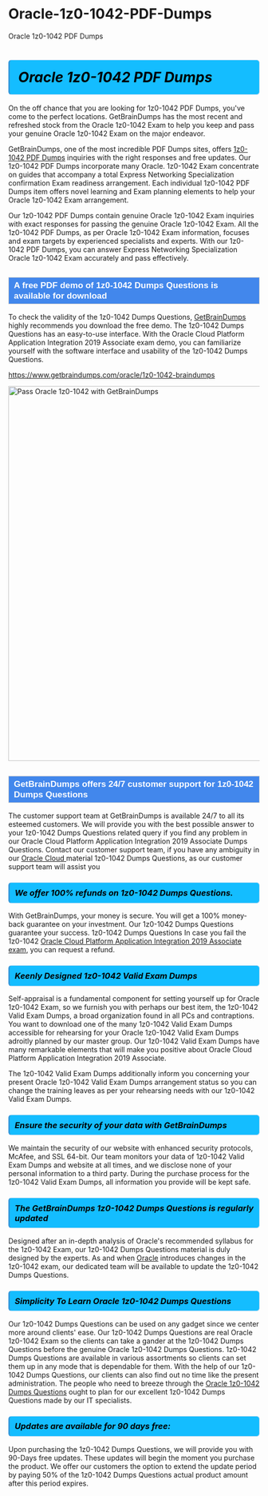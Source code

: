 # Oracle-1z0-1042-PDF-Dumps
Oracle 1z0-1042 PDF Dumps
<h1><strong><span style="display: block; color: #000000; background: #14BDFF; border: 0.5px solid #AED6F1; border-left: 3px solid #3498DB; padding: .6em; border-radius: 6px;">                     <em>Oracle 1z0-1042 <span class="exam_variation">PDF Dumps</span> </em>                </span></strong>            </h1>                        <p>On the off chance that you are looking for 1z0-1042 <span class="exam_variation">PDF Dumps</span>, you've come to the perfect locations.             GetBrainDumps has the most recent and refreshed stock from the Oracle 1z0-1042 Exam to help you keep and pass your genuine Oracle 1z0-1042 Exam on the major endeavor.</p>                        <p>GetBrainDumps, one of the most incredible <span class="exam_variation">PDF Dumps</span> sites, offers <a href="https://www.getbraindumps.com/oracle/1z0-1042-braindumps">1z0-1042 <span class="exam_variation">PDF Dumps</span></a> inquiries with the right responses and free updates. Our 1z0-1042 <span class="exam_variation">PDF Dumps</span> incorporate             many Oracle. 1z0-1042 Exam concentrate on guides that accompany a total Express Networking Specialization confirmation Exam readiness arrangement. Each individual             1z0-1042 <span class="exam_variation">PDF Dumps</span> item offers novel learning and Exam planning elements to help your Oracle 1z0-1042 Exam arrangement.</p>                        <p>Our 1z0-1042 <span class="exam_variation">PDF Dumps</span> contain genuine Oracle 1z0-1042 Exam inquiries with exact responses for passing the genuine Oracle 1z0-1042 Exam. All the 1z0-1042 <span class="exam_variation">PDF Dumps</span>,             as per Oracle 1z0-1042 Exam information, focuses and exam targets by experienced specialists and experts. With our 1z0-1042 <span class="exam_variation">PDF Dumps</span>, you can answer             Express Networking Specialization Oracle 1z0-1042 Exam accurately and pass effectively.</p>                        <h2 style="background: #4287ec; border: 1px solid #cccccc; padding: 5px 10px;">                <span style="color: #ffffff;">                    <span style="font-size: 11pt;">                        <span style="line-height: normal;">                            <span style="font-family: Calibri,sans-serif;">                                <strong>                                    <span style="font-size: 13.0pt;">A free PDF demo of 1z0-1042 <span class="exam_variation2">Dumps Questions</span> is available for download</span>                                </strong>                            </span>                        </span>                    </span>                </span>            </h2>                        <p>To check the validity of the 1z0-1042 <span class="exam_variation2">Dumps Questions</span>, <a href="https://www.getbraindumps.com/">GetBrainDumps</a> highly recommends you download the free demo. The 1z0-1042 <span class="exam_variation2">Dumps Questions</span> has an easy-to-use interface.             With the Oracle Cloud Platform Application Integration 2019 Associate exam demo, you can familiarize yourself with the software interface and usability of the 1z0-1042 <span class="exam_variation2">Dumps Questions</span>.</p>                        <p><a href="https://www.getbraindumps.com/oracle/1z0-1042-braindumps">https://www.getbraindumps.com/oracle/1z0-1042-braindumps</a></p>                        <p><a href="https://www.getbraindumps.com/"><img src="https://www.getbraindumps.com/images/get-updated-exam-questions-with-discount-getbraindumps.jpg" class="postImage" alt="Pass Oracle 1z0-1042 with GetBrainDumps" width="750"></a></p>                            <h2 style="background: #4287ec; border: 1px solid #cccccc; padding: 5px 10px;">                <span style="color: #ffffff;">                    <span style="font-size: 11pt;">                        <span style="line-height: normal;">                            <span style="font-family: Calibri,sans-serif;">                                <strong>                                    <span style="font-size: 13.0pt;">GetBrainDumps offers 24/7 customer support for 1z0-1042 <span class="exam_variation2">Dumps Questions</span> </span>                                </strong>                            </span>                        </span>                    </span>                </span>            </h2>                        <p>The customer support team at GetBrainDumps is available 24/7 to all its esteemed customers. We will provide you with the best possible answer to your 1z0-1042 <span class="exam_variation2">Dumps Questions</span>            related query if you find any problem in our Oracle Cloud Platform Application Integration 2019 Associate <span class="exam_variation2">Dumps Questions</span>. Contact our customer support team, if you have any ambiguity in             our <a href="https://www.getbraindumps.com/oracle/oracle-cloud-braindumps.html">Oracle Cloud </a> material 1z0-1042 <span class="exam_variation2">Dumps Questions</span>, as our customer support team will assist you</p>                        <h3>                <strong>                    <span style="display: block; color: #000000; background: #14BDFF; border: 0.5px solid #AED6F1; border-left: 3px solid #3498DB; padding: .6em; border-radius: 6px;">                        <em>We offer 100% refunds on 1z0-1042 <span class="exam_variation2">Dumps Questions</span>.</em>                    </span>                </strong>            </h3>                        <p>With GetBrainDumps, your money is secure. You will get a 100% money-back guarantee on your investment. Our 1z0-1042 <span class="exam_variation2">Dumps Questions</span> guarantee your success.             1z0-1042 <span class="exam_variation2">Dumps Questions</span> In case you fail the 1z0-1042 <a href="https://www.getbraindumps.com/oracle/1z0-1042-braindumps">Oracle Cloud Platform Application Integration 2019 Associate exam</a>, you can request a refund.</p>                        <h3>                <strong>                    <span style="display: block; color: #000000; background: #14BDFF; border: 0.5px solid #AED6F1; border-left: 3px solid #3498DB; padding: .6em; border-radius: 6px;">                        <em>Keenly Designed 1z0-1042 <span class="exam_variation3">Valid Exam Dumps</span></em>                    </span>                </strong>            </h3>                        <p>Self-appraisal is a fundamental component for setting yourself up for Oracle 1z0-1042 Exam, so we furnish you with perhaps our best item, the 1z0-1042 <span class="exam_variation3">Valid Exam Dumps</span>,             a broad organization found in all PCs and contraptions. You want to download one of the many 1z0-1042 <span class="exam_variation3">Valid Exam Dumps</span> accessible for rehearsing for your             Oracle 1z0-1042 <span class="exam_variation3">Valid Exam Dumps</span> adroitly planned by our master group. Our 1z0-1042 <span class="exam_variation3">Valid Exam Dumps</span> have many remarkable elements that will make you             positive about Oracle Cloud Platform Application Integration 2019 Associate.</p>                        <p>The 1z0-1042 <span class="exam_variation3">Valid Exam Dumps</span> additionally inform you concerning your present Oracle 1z0-1042 <span class="exam_variation3">Valid Exam Dumps</span> arrangement status so you can change the training             leaves as per your rehearsing needs with our 1z0-1042 <span class="exam_variation3">Valid Exam Dumps</span>.</p>                        <h3>                <strong>                    <span style="display: block; color: #000000; background: #14BDFF; border: 0.5px solid #AED6F1; border-left: 3px solid #3498DB; padding: .6em; border-radius: 6px;">                        <em>Ensure the security of your data with GetBrainDumps </em>                    </span>                </strong>            </h3>                        <p>We maintain the security of our website with enhanced security protocols, McAfee, and SSL 64-bit. Our team monitors your data of 1z0-1042 <span class="exam_variation3">Valid Exam Dumps</span> and website at all times,             and we disclose none of your personal information to a third party. During the purchase process for the 1z0-1042 <span class="exam_variation3">Valid Exam Dumps</span>, all information you provide will be kept safe.</p>                        <h3>                <strong>                    <span style="display: block; color: #000000; background: #14BDFF; border: 0.5px solid #AED6F1; border-left: 3px solid #3498DB; padding: .6em; border-radius: 6px;">                        <em>The GetBrainDumps 1z0-1042 <span class="exam_variation4">Dumps Questions</span> is regularly updated </em>                    </span>                </strong>            </h3>                        <p>Designed after an in-depth analysis of Oracle's recommended syllabus for the 1z0-1042 Exam, our 1z0-1042 <span class="exam_variation4">Dumps Questions</span> material is duly designed by the experts.             As and when <a href="https://www.getbraindumps.com/oracle-braindumps.html">Oracle</a> introduces changes in the 1z0-1042 exam, our dedicated team will be available to update the 1z0-1042 <span class="exam_variation4">Dumps Questions</span>.</p>                        <h3>                <strong>                    <span style="display: block; color: #000000; background: #14BDFF; border: 0.5px solid #AED6F1; border-left: 3px solid #3498DB; padding: .6em; border-radius: 6px;">                        <em>Simplicity To Learn Oracle 1z0-1042 <span class="exam_variation4">Dumps Questions</span></em>                    </span>                </strong>            </h3>                        <p>Our 1z0-1042 <span class="exam_variation4">Dumps Questions</span> can be used on any gadget since we center more around clients' ease. Our 1z0-1042 <span class="exam_variation4">Dumps Questions</span> are real Oracle 1z0-1042 Exam             so the clients can take a gander at the 1z0-1042 <span class="exam_variation4">Dumps Questions</span> before the genuine Oracle 1z0-1042 <span class="exam_variation4">Dumps Questions</span>. 1z0-1042 <span class="exam_variation4">Dumps Questions</span> are available in various assortments             so clients can set them up in any mode that is dependable for them. With the help of our 1z0-1042 <span class="exam_variation4">Dumps Questions</span>, our clients can also find out no time like the present administration.             The people who need to breeze through the <a href="https://www.getbraindumps.com/oracle/1z0-1042-braindumps">Oracle 1z0-1042 <span class="exam_variation4">Dumps Questions</span></a> ought to plan for our excellent 1z0-1042 <span class="exam_variation4">Dumps Questions</span> made by our IT specialists.</p>                        <h3>                <strong>                    <span style="display: block; color: #000000; background: #14BDFF; border: 0.5px solid #AED6F1; border-left: 3px solid #3498DB; padding: .6em; border-radius: 6px;">                        <em>Updates are available for 90 days free:</em>                    </span>                </strong>            </h3>                        <p>Upon purchasing the 1z0-1042 <span class="exam_variation4">Dumps Questions</span>, we will provide you with 90-Days free updates. These updates will begin the moment you purchase the product.             We offer our customers the option to extend the update period by paying 50% of the 1z0-1042 <span class="exam_variation4">Dumps Questions</span> actual product amount after this period expires.</p>                    

